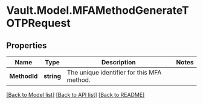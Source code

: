 # Vault.Model.MFAMethodGenerateTOTPRequest

## Properties

Name | Type | Description | Notes
------------ | ------------- | ------------- | -------------
**MethodId** | **string** | The unique identifier for this MFA method. | 

[[Back to Model list]](../README.md#documentation-for-models) [[Back to API list]](../README.md#documentation-for-api-endpoints) [[Back to README]](../README.md)

